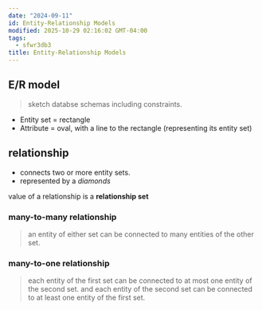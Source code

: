 ```yaml
---
date: "2024-09-11"
id: Entity-Relationship Models
modified: 2025-10-29 02:16:02 GMT-04:00
tags:
  - sfwr3db3
title: Entity-Relationship Models
---
```


## E/R model

> sketch databse schemas including constraints.

- Entity set = rectangle
- Attribute = oval, with a line to the rectangle (representing its entity set)

## relationship

- connects two or more entity sets.
- represented by a _diamonds_

value of a relationship is a **relationship set**

### many-to-many relationship

> an entity of either set can be connected to many entities of the other set.

### many-to-one relationship

> each entity of the first set can be connected to at most one entity of the second set.
> and each entity of the second set can be connected to at least one entity of the first set.
